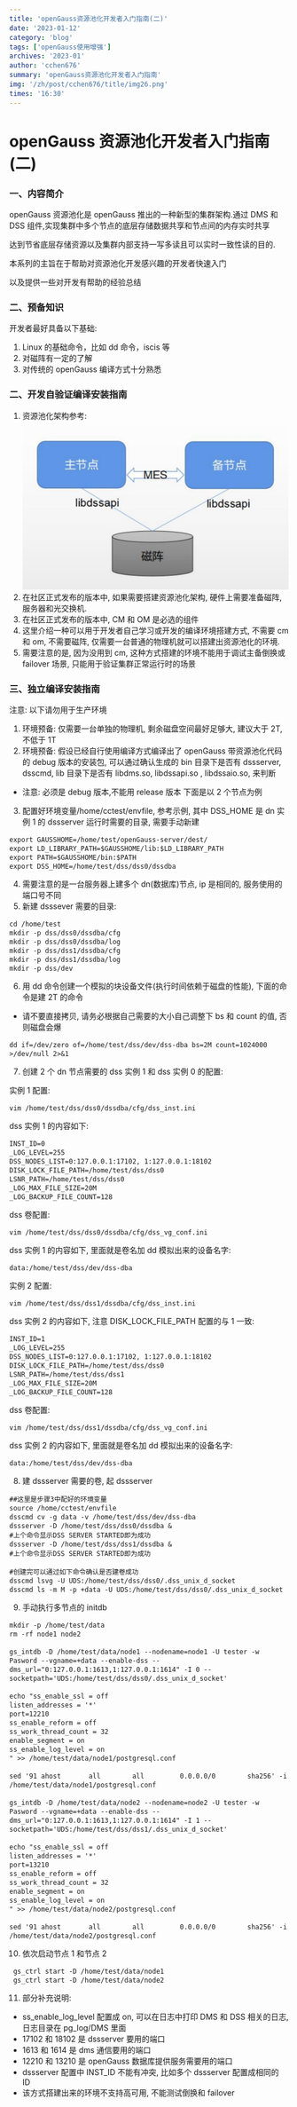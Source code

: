 ```yaml
---
title: 'openGauss资源池化开发者入门指南(二)'
date: '2023-01-12'
category: 'blog'
tags: ['openGauss使用增强']
archives: '2023-01'
author: 'cchen676'
summary: 'openGauss资源池化开发者入门指南'
img: '/zh/post/cchen676/title/img26.png'
times: '16:30'
---
```


# openGauss 资源池化开发者入门指南(二)

### 一、内容简介

openGauss 资源池化是 openGauss 推出的一种新型的集群架构.通过 DMS 和 DSS 组件,实现集群中多个节点的底层存储数据共享和节点间的内存实时共享

达到节省底层存储资源以及集群内部支持一写多读且可以实时一致性读的目的.

本系列的主旨在于帮助对资源池化开发感兴趣的开发者快速入门

以及提供一些对开发有帮助的经验总结

### 二、预备知识

开发者最好具备以下基础:

1. Linux 的基础命令，比如 dd 命令，iscis 等
2. 对磁阵有一定的了解
3. 对传统的 openGauss 编译方式十分熟悉

### 二、开发自验证编译安装指南

1. 资源池化架构参考:
   ![图1](./title/dms1.jpg '图1')
2. 在社区正式发布的版本中, 如果需要搭建资源池化架构, 硬件上需要准备磁阵, 服务器和光交换机.
3. 在社区正式发布的版本中, CM 和 OM 是必选的组件
4. 这里介绍一种可以用于开发者自己学习或开发的编译环境搭建方式, 不需要 cm 和 om, 不需要磁阵, 仅需要一台普通的物理机就可以搭建出资源池化的环境.
5. 需要注意的是, 因为没用到 cm, 这种方式搭建的环境不能用于调试主备倒换或 failover 场景, 只能用于验证集群正常运行时的场景

### 三、独立编译安装指南

注意: 以下请勿用于生产环境

1. 环境预备: 仅需要一台单独的物理机, 剩余磁盘空间最好足够大, 建议大于 2T, 不低于 1T
2. 环境预备: 假设已经自行使用编译方式编译出了 openGauss 带资源池化代码的 debug 版本的安装包, 可以通过确认生成的 bin 目录下是否有 dssserver, dsscmd, lib 目录下是否有 libdms.so, libdssapi.so , libdssaio.so, 来判断

- 注意: 必须是 debug 版本,不能用 release 版本
  下面是以 2 个节点为例

3. 配置好环境变量/home/cctest/envfile, 参考示例, 其中 DSS_HOME 是 dn 实例 1 的 dssserver 运行时需要的目录, 需要手动新建

```shell
export GAUSSHOME=/home/test/openGauss-server/dest/
export LD_LIBRARY_PATH=$GAUSSHOME/lib:$LD_LIBRARY_PATH
export PATH=$GAUSSHOME/bin:$PATH
export DSS_HOME=/home/test/dss/dss0/dssdba
```

4. 需要注意的是一台服务器上建多个 dn(数据库)节点, ip 是相同的, 服务使用的端口号不同
5. 新建 dsssever 需要的目录:

```shell
cd /home/test
mkdir -p dss/dss0/dssdba/cfg
mkdir -p dss/dss0/dssdba/log
mkdir -p dss/dss1/dssdba/cfg
mkdir -p dss/dss1/dssdba/log
mkdir -p dss/dev
```

6. 用 dd 命令创建一个模拟的块设备文件(执行时间依赖于磁盘的性能), 下面的命令是建 2T 的命令

- 请不要直接拷贝, 请务必根据自己需要的大小自己调整下 bs 和 count 的值, 否则磁盘会爆

```shell
dd if=/dev/zero of=/home/test/dss/dev/dss-dba bs=2M count=1024000 >/dev/null 2>&1
```

7. 创建 2 个 dn 节点需要的 dss 实例 1 和 dss 实例 0 的配置:

实例 1 配置:

```shell
vim /home/test/dss/dss0/dssdba/cfg/dss_inst.ini
```

dss 实例 1 的内容如下:

```shell
INST_ID=0
_LOG_LEVEL=255
DSS_NODES_LIST=0:127.0.0.1:17102, 1:127.0.0.1:18102
DISK_LOCK_FILE_PATH=/home/test/dss/dss0
LSNR_PATH=/home/test/dss/dss0
_LOG_MAX_FILE_SIZE=20M
_LOG_BACKUP_FILE_COUNT=128
```

dss 卷配置:

```shell
vim /home/test/dss/dss0/dssdba/cfg/dss_vg_conf.ini
```

dss 实例 1 的内容如下, 里面就是卷名加 dd 模拟出来的设备名字:

```shell
data:/home/test/dss/dev/dss-dba
```

实例 2 配置:

```shell
vim /home/test/dss/dss1/dssdba/cfg/dss_inst.ini
```

dss 实例 2 的内容如下, 注意 DISK_LOCK_FILE_PATH 配置的与 1 一致:

```shell
INST_ID=1
_LOG_LEVEL=255
DSS_NODES_LIST=0:127.0.0.1:17102, 1:127.0.0.1:18102
DISK_LOCK_FILE_PATH=/home/test/dss/dss0
LSNR_PATH=/home/test/dss/dss1
_LOG_MAX_FILE_SIZE=20M
_LOG_BACKUP_FILE_COUNT=128
```

dss 卷配置:

```shell
vim /home/test/dss/dss1/dssdba/cfg/dss_vg_conf.ini
```

dss 实例 2 的内容如下, 里面就是卷名加 dd 模拟出来的设备名字:

```shell
data:/home/test/dss/dev/dss-dba
```

8. 建 dssserver 需要的卷, 起 dssserver

```shell
##这里是步骤3中配好的环境变量
source /home/cctest/envfile
dsscmd cv -g data -v /home/test/dss/dev/dss-dba
dssserver -D /home/test/dss/dss0/dssdba &
#上个命令显示DSS SERVER STARTED即为成功
dssserver -D /home/test/dss/dss1/dssdba &
#上个命令显示DSS SERVER STARTED即为成功

#创建完可以通过如下命令确认是否建卷成功
dsscmd lsvg -U UDS:/home/test/dss/dss0/.dss_unix_d_socket
dsscmd ls -m M -p +data -U UDS:/home/test/dss/dss0/.dss_unix_d_socket
```

9. 手动执行多节点的 initdb

```shell
mkdir -p /home/test/data
rm -rf node1 node2

gs_intdb -D /home/test/data/node1 --nodename=node1 -U tester -w Pasword --vgname=+data --enable-dss --dms_url="0:127.0.0.1:1613,1:127.0.0.1:1614" -I 0 --socketpath='UDS:/home/test/dss/dss0/.dss_unix_d_socket'

echo "ss_enable_ssl = off
listen_addresses = '*'
port=12210
ss_enable_reform = off
ss_work_thread_count = 32
enable_segment = on
ss_enable_log_level = on
" >> /home/test/data/node1/postgresql.conf

sed '91 ahost       all        all         0.0.0.0/0        sha256' -i /home/test/data/node1/postgresql.conf

gs_intdb -D /home/test/data/node2 --nodename=node2 -U tester -w Pasword --vgname=+data --enable-dss --dms_url="0:127.0.0.1:1613,1:127.0.0.1:1614" -I 1 --socketpath='UDS:/home/test/dss/dss1/.dss_unix_d_socket'

echo "ss_enable_ssl = off
listen_addresses = '*'
port=13210
ss_enable_reform = off
ss_work_thread_count = 32
enable_segment = on
ss_enable_log_level = on
" >> /home/test/data/node2/postgresql.conf

sed '91 ahost       all        all         0.0.0.0/0        sha256' -i /home/test/data/node2/postgresql.conf
```

10. 依次启动节点 1 和节点 2

```shell
 gs_ctrl start -D /home/test/data/node1
 gs_ctrl start -D /home/test/data/node2
```

11. 部分补充说明:

- ss_enable_log_level 配置成 on, 可以在日志中打印 DMS 和 DSS 相关的日志, 日志目录在 pg_log/DMS 里面
- 17102 和 18102 是 dssserver 要用的端口
- 1613 和 1614 是 dms 通信要用的端口
- 12210 和 13210 是 openGauss 数据库提供服务需要用的端口
- dssserver 配置中 INST_ID 不能有冲突, 比如多个 dssserver 配置成相同的 ID
- 该方式搭建出来的环境不支持高可用, 不能测试倒换和 failover
